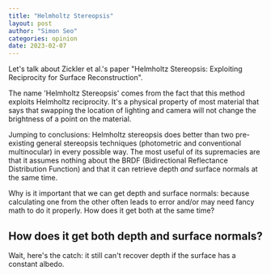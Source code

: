 ```yaml
---
title: "Helmholtz Stereopsis"
layout: post
author: "Simon Seo"
categories: opinion
date: 2023-02-07
---
```


Let's talk about Zickler et al.'s paper "Helmholtz Stereopsis: Exploiting Reciprocity for Surface Reconstruction". 

The name 'Helmholtz Stereopsis' comes from the fact that this method exploits Helmholtz reciprocity. It's a physical property of most material that says that swapping the location of lighting and camera will not change the brightness of a point on the material.

Jumping to conclusions: Helmholtz stereopsis does better than two pre-existing general stereopsis techniques (photometric and conventional multinocular) in every possible way. The most useful of its supremacies are that it assumes nothing about the BRDF (Bidirectional Reflectance Distribution Function) and that it can retrieve depth *and*  surface normals at the same time.

Why is it important that we can get depth and surface normals: because calculating one from the other often leads to error and/or may need fancy math to do it properly. How does it get both at the same time? 

## How does it get both depth and surface normals?

Wait, here's the catch: it still can't recover depth if the surface has a constant albedo. 